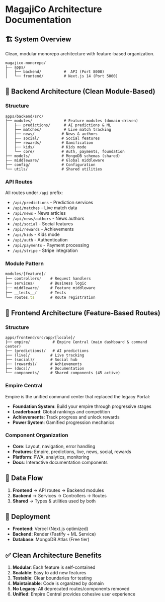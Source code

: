 
# MagajiCo Architecture Documentation

## 🏗️ System Overview

Clean, modular monorepo architecture with feature-based organization.

```
magajico-monorepo/
├── apps/
│   ├── backend/          #  API (Port 8000)
│   └── frontend/         # Next.js 14 (Port 5000)
```

## 📡 Backend Architecture (Clean Module-Based)

### Structure
```
apps/backend/src/
├── modules/              # Feature modules (domain-driven)
│   ├── predictions/      # AI predictions & ML
│   ├── matches/          # Live match tracking
│   ├── news/            # News & authors
│   ├── social/          # Social features
│   ├── rewards/         # Gamification
│   ├── kids/            # Kids mode
│   └── core/            # Auth, payments, foundation
├── models/              # MongoDB schemas (shared)
├── middleware/          # Global middleware
├── config/              # Configuration
└── utils/               # Shared utilities
```

### API Routes
All routes under `/api` prefix:

- `/api/predictions` - Prediction services
- `/api/matches` - Live match data
- `/api/news` - News articles
- `/api/news/authors` - News authors
- `/api/social` - Social features
- `/api/rewards` - Achievements
- `/api/kids` - Kids mode
- `/api/auth` - Authentication
- `/api/payments` - Payment processing
- `/api/stripe` - Stripe integration

### Module Pattern
```typescript
modules/[feature]/
├── controllers/    # Request handlers
├── services/       # Business logic
├── middleware/     # Feature middleware
├── __tests__/      # Tests
└── routes.ts       # Route registration
```

## 🎨 Frontend Architecture (Feature-Based Routes)

### Structure
```
apps/frontend/src/app/[locale]/
├── empire/          # Empire Central (main dashboard & command center)
├── (predictions)/   # AI predictions
├── (live)/         # Live tracking
├── (social)/       # Social hub
├── (rewards)/      # Achievements
├── (docs)/         # Documentation
└── components/     # Shared components (45 active)
```

### Empire Central
Empire is the unified command center that replaced the legacy Portal:
- **Foundation System**: Build your empire through progressive stages
- **Leaderboard**: Global rankings and competition
- **Achievements**: Track progress and unlock rewards
- **Power System**: Gamified progression mechanics

### Component Organization
- **Core**: Layout, navigation, error handling
- **Features**: Empire, predictions, live, news, social, rewards
- **Platform**: PWA, analytics, monitoring
- **Docs**: Interactive documentation components

## 🔄 Data Flow

1. **Frontend** → API routes → Backend modules
2. **Backend** → Services → Controllers → Routes
3. **Shared** → Types & utilities used by both

## 🚀 Deployment

- **Frontend**: Vercel (Next.js optimized)
- **Backend**: Render (Fastify + ML Service)
- **Database**: MongoDB Atlas (Free tier)

## ✅ Clean Architecture Benefits

1. **Modular**: Each feature is self-contained
2. **Scalable**: Easy to add new features
3. **Testable**: Clear boundaries for testing
4. **Maintainable**: Code is organized by domain
5. **No Legacy**: All deprecated routes/components removed
6. **Unified**: Empire Central provides cohesive user experience

